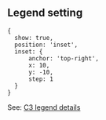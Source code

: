 ## Legend setting
```
{
  show: true,
  position: 'inset',
  inset: {
      anchor: 'top-right',
      x: 10,
      y: -10,
      step: 1
  }
}
```
See: [C3 legend details](http://c3js.org/reference.html#legend-show)
